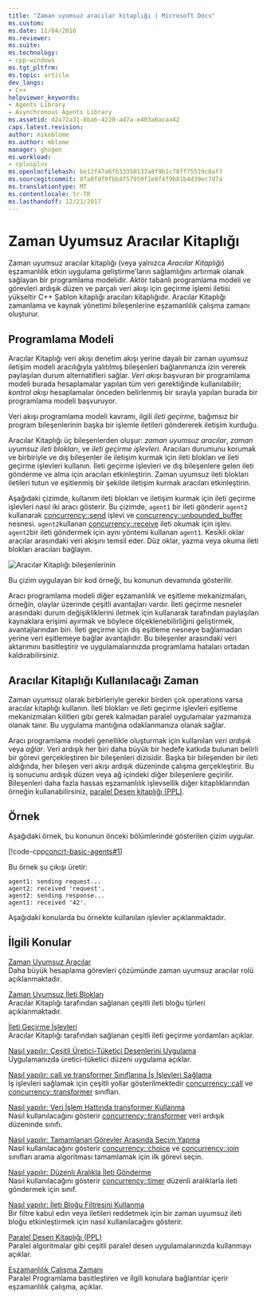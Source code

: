 ```yaml
---
title: "Zaman uyumsuz aracılar kitaplığı | Microsoft Docs"
ms.custom: 
ms.date: 11/04/2016
ms.reviewer: 
ms.suite: 
ms.technology:
- cpp-windows
ms.tgt_pltfrm: 
ms.topic: article
dev_langs:
- C++
helpviewer_keywords:
- Agents Library
- Asynchronous Agents Library
ms.assetid: d2a72a31-8ba6-4220-ad7a-e403a6acaa42
caps.latest.revision: 
author: mikeblome
ms.author: mblome
manager: ghogen
ms.workload:
- cplusplus
ms.openlocfilehash: be12f47a6fb33350137a8f9b1c78ff75519c8af7
ms.sourcegitcommit: 8fa8fdf0fbb4f57950f1e8f4f9b81b4d39ec7d7a
ms.translationtype: MT
ms.contentlocale: tr-TR
ms.lasthandoff: 12/21/2017
---
```

# <a name="asynchronous-agents-library"></a>Zaman Uyumsuz Aracılar Kitaplığı
Zaman uyumsuz aracılar kitaplığı (veya yalnızca *Aracılar Kitaplığı*) eşzamanlılık etkin uygulama geliştirme'ların sağlamlığını artırmak olanak sağlayan bir programlama modelidir. Aktör tabanlı programlama modeli ve görevleri ardışık düzen ve parçalı veri akışı için geçirme işlemi iletisi yükseltir C++ Şablon kitaplığı aracıları kitaplığıdır. Aracılar Kitaplığı zamanlama ve kaynak yönetimi bileşenlerine eşzamanlılık çalışma zamanı oluşturur.  
  
## <a name="programming-model"></a>Programlama Modeli  
 Aracılar Kitaplığı veri akışı denetim akışı yerine dayalı bir zaman uyumsuz iletişim modeli aracılığıyla yalıtılmış bileşenleri bağlanmanıza izin vererek paylaşılan durum alternatifleri sağlar. *Veri akışı* başvuran bir programlama modeli burada hesaplamalar yapılan tüm veri gerektiğinde kullanılabilir; *kontrol akışı* hesaplamalar önceden belirlenmiş bir sırayla yapılan burada bir programlama modeli başvuruyor.  
  
 Veri akışı programlama modeli kavramı, ilgili *ileti geçirme*, bağımsız bir program bileşenlerinin başka bir işlemle iletileri göndererek iletişim kurduğu.  
  
 Aracılar Kitaplığı üç bileşenlerden oluşur: *zaman uyumsuz aracılar*, *zaman uyumsuz ileti blokları*, ve *ileti geçirme işlevleri*. Aracıları durumunu korumak ve birbiriyle ve dış bileşenler ile iletişim kurmak için ileti blokları ve ileti geçirme işlevleri kullanın. İleti geçirme işlevleri ve dış bileşenlere gelen ileti gönderme ve alma için aracıları etkinleştirin. Zaman uyumsuz ileti blokları iletileri tutun ve eşitlenmiş bir şekilde iletişim kurmak aracıları etkinleştirin.  
  
 Aşağıdaki çizimde, kullanım ileti blokları ve iletişim kurmak için ileti geçirme işlevleri nasıl iki aracı gösterir. Bu çizimde, `agent1` bir ileti gönderir `agent2` kullanarak [concurrency::send](reference/concurrency-namespace-functions.md#send) işlevi ve [concurrency::unbounded_buffer](reference/unbounded-buffer-class.md) nesnesi. `agent2`kullanan [concurrency::receive](reference/concurrency-namespace-functions.md#receive) ileti okumak için işlev. `agent2`bir ileti göndermek için aynı yöntemi kullanan `agent1`. Kesikli oklar aracılar arasındaki veri akışını temsil eder. Düz oklar, yazma veya okuma ileti blokları aracıları bağlayın.  
  
 ![Aracılar Kitaplığı bileşenlerinin](../../parallel/concrt/media/agent_librarycomp.png "agent_librarycomp")  
  
 Bu çizim uygulayan bir kod örneği, bu konunun devamında gösterilir.  
  
 Aracı programlama modeli diğer eşzamanlılık ve eşitleme mekanizmaları, örneğin, olaylar üzerinde çeşitli avantajları vardır. İleti geçirme nesneler arasındaki durum değişikliklerini iletmek için kullanarak tarafından paylaşılan kaynaklara erişimi ayırmak ve böylece ölçeklenebilirliğini geliştirmek, avantajlarından biri. İleti geçirme için dış eşitleme nesneye bağlamadan yerine veri eşitlemeye bağlar avantajlıdır. Bu bileşenler arasındaki veri aktarımını basitleştirir ve uygulamalarınızda programlama hataları ortadan kaldırabilirsiniz.  
  
## <a name="when-to-use-the-agents-library"></a>Aracılar Kitaplığı Kullanılacağı Zaman  
 Zaman uyumsuz olarak birbirleriyle gerekir birden çok operations varsa aracılar kitaplığı kullanın. İleti blokları ve ileti geçirme işlevleri eşitleme mekanizmaları kilitleri gibi gerek kalmadan paralel uygulamalar yazmanıza olanak tanır. Bu uygulama mantığına odaklanmanıza olanak sağlar.  
  
 Aracı programlama modeli genellikle oluşturmak için kullanılan *veri ardışık* veya *ağlar*. Veri ardışık her biri daha büyük bir hedefe katkıda bulunan belirli bir görevi gerçekleştiren bir bileşenleri dizisidir. Başka bir bileşenden bir ileti aldığında, her bileşen veri akışı ardışık düzeninde çalışma gerçekleştirir. Bu iş sonucunu ardışık düzen veya ağ içindeki diğer bileşenlere geçirilir. Bileşenleri daha fazla hassas eşzamanlılık işlevsellik diğer kitaplıklarından örneğin kullanabilirsiniz, [paralel Desen kitaplığı (PPL)](../../parallel/concrt/parallel-patterns-library-ppl.md).  
  
## <a name="example"></a>Örnek  
 Aşağıdaki örnek, bu konunun önceki bölümlerinde gösterilen çizim uygular.  
  
 [!code-cpp[concrt-basic-agents#1](../../parallel/concrt/codesnippet/cpp/asynchronous-agents-library_1.cpp)]  
  
 Bu örnek şu çıkışı üretir:  
  
```Output  
agent1: sending request...  
agent2: received 'request'.  
agent2: sending response...  
agent1: received '42'.  
```  
  
 Aşağıdaki konularda bu örnekte kullanılan işlevler açıklanmaktadır.  
  
## <a name="related-topics"></a>İlgili Konular  
 [Zaman Uyumsuz Aracılar](../../parallel/concrt/asynchronous-agents.md)  
 Daha büyük hesaplama görevleri çözümünde zaman uyumsuz aracılar rolü açıklanmaktadır.  
  
 [Zaman Uyumsuz İleti Blokları](../../parallel/concrt/asynchronous-message-blocks.md)  
 Aracılar Kitaplığı tarafından sağlanan çeşitli ileti bloğu türleri açıklanmaktadır.  
  
 [İleti Geçirme İşlevleri](../../parallel/concrt/message-passing-functions.md)  
 Aracılar Kitaplığı tarafından sağlanan çeşitli ileti geçirme yordamları açıklar.  
  
 [Nasıl yapılır: Çeşitli Üretici-Tüketici Desenlerini Uygulama](../../parallel/concrt/how-to-implement-various-producer-consumer-patterns.md)  
 Uygulamanızda üretici-tüketici düzeni uygulama açıklar.  
  
 [Nasıl yapılır: call ve transformer Sınıflarına İş İşlevleri Sağlama](../../parallel/concrt/how-to-provide-work-functions-to-the-call-and-transformer-classes.md)  
 İş işlevleri sağlamak için çeşitli yollar gösterilmektedir [concurrency::call](../../parallel/concrt/reference/call-class.md) ve [concurrency::transformer](../../parallel/concrt/reference/transformer-class.md) sınıfları.  
  
 [Nasıl yapılır: Veri İşlem Hattında transformer Kullanma](../../parallel/concrt/how-to-use-transformer-in-a-data-pipeline.md)  
 Nasıl kullanılacağını gösterir [concurrency::transformer](../../parallel/concrt/reference/transformer-class.md) veri ardışık düzeninde sınıfı.  
  
 [Nasıl yapılır: Tamamlanan Görevler Arasında Seçim Yapma](../../parallel/concrt/how-to-select-among-completed-tasks.md)  
 Nasıl kullanılacağını gösterir [concurrency::choice](../../parallel/concrt/reference/choice-class.md) ve [concurrency::join](../../parallel/concrt/reference/join-class.md) sınıfları arama algoritması tamamlamak için ilk görevi seçin.  
  
 [Nasıl yapılır: Düzenli Aralıkla İleti Gönderme](../../parallel/concrt/how-to-send-a-message-at-a-regular-interval.md)  
 Nasıl kullanılacağını gösterir [concurrency::timer](../../parallel/concrt/reference/timer-class.md) düzenli aralıklarla ileti göndermek için sınıf.  
  
 [Nasıl yapılır: İleti Bloğu Filtresini Kullanma](../../parallel/concrt/how-to-use-a-message-block-filter.md)  
 Bir filtre kabul edin veya iletileri reddetmek için bir zaman uyumsuz ileti bloğu etkinleştirmek için nasıl kullanılacağını gösterir.  
  
 [Paralel Desen Kitaplığı (PPL)](../../parallel/concrt/parallel-patterns-library-ppl.md)  
 Paralel algoritmalar gibi çeşitli paralel desen uygulamalarınızda kullanmayı açıklar.  
  
 [Eşzamanlılık Çalışma Zamanı](../../parallel/concrt/concurrency-runtime.md)  
 Paralel Programlama basitleştiren ve ilgili konulara bağlantılar içerir eşzamanlılık çalışma, açıklar.

